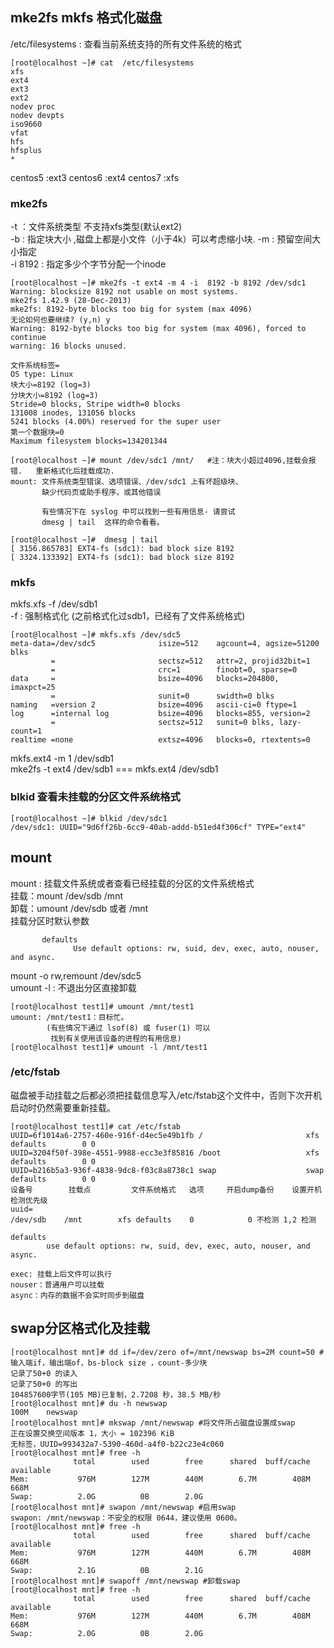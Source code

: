 ## mke2fs mkfs 格式化磁盘 
/etc/filesystems : 查看当前系统支持的所有文件系统的格式  
```
[root@localhost ~]# cat  /etc/filesystems
xfs
ext4
ext3
ext2
nodev proc
nodev devpts
iso9660
vfat
hfs
hfsplus
*
```
centos5 :ext3
centos6 :ext4
centos7 :xfs  

### mke2fs 
-t ：文件系统类型 不支持xfs类型(默认ext2)  
-b : 指定块大小 ,磁盘上都是小文件（小于4k）可以考虑缩小块.
-m : 预留空间大小指定  
-i 8192 :  指定多少个字节分配一个inode  
```
[root@localhost ~]# mke2fs -t ext4 -m 4 -i  8192 -b 8192 /dev/sdc1 
Warning: blocksize 8192 not usable on most systems.
mke2fs 1.42.9 (28-Dec-2013)
mke2fs: 8192-byte blocks too big for system (max 4096)
无论如何也要继续? (y,n) y
Warning: 8192-byte blocks too big for system (max 4096), forced to continue
warning: 16 blocks unused.

文件系统标签=
OS type: Linux
块大小=8192 (log=3)
分块大小=8192 (log=3)
Stride=0 blocks, Stripe width=0 blocks
131008 inodes, 131056 blocks
5241 blocks (4.00%) reserved for the super user
第一个数据块=0
Maximum filesystem blocks=134201344

[root@localhost ~]# mount /dev/sdc1 /mnt/   #注：块大小超过4096,挂载会报错.   重新格式化后挂载成功. 
mount: 文件系统类型错误、选项错误、/dev/sdc1 上有坏超级块、
       缺少代码页或助手程序，或其他错误

       有些情况下在 syslog 中可以找到一些有用信息- 请尝试
       dmesg | tail  这样的命令看看。

[root@localhost ~]#  dmesg | tail
[ 3156.865783] EXT4-fs (sdc1): bad block size 8192
[ 3324.133392] EXT4-fs (sdc1): bad block size 8192
```

### mkfs  
mkfs.xfs -f /dev/sdb1  
-f : 强制格式化 (之前格式化过sdb1，已经有了文件系统格式)  
```
[root@localhost ~]# mkfs.xfs /dev/sdc5
meta-data=/dev/sdc5              isize=512    agcount=4, agsize=51200 blks
         =                       sectsz=512   attr=2, projid32bit=1
         =                       crc=1        finobt=0, sparse=0
data     =                       bsize=4096   blocks=204800, imaxpct=25
         =                       sunit=0      swidth=0 blks
naming   =version 2              bsize=4096   ascii-ci=0 ftype=1
log      =internal log           bsize=4096   blocks=855, version=2
         =                       sectsz=512   sunit=0 blks, lazy-count=1
realtime =none                   extsz=4096   blocks=0, rtextents=0
```
mkfs.ext4 -m 1 /dev/sdb1  
mke2fs -t ext4 /dev/sdb1 === mkfs.ext4 /dev/sdb1  

### blkid  查看未挂载的分区文件系统格式  
```
[root@localhost ~]# blkid /dev/sdc1
/dev/sdc1: UUID="9d6ff26b-6cc9-40ab-addd-b51ed4f306cf" TYPE="ext4"
```

## mount  
mount : 挂载文件系统或者查看已经挂载的分区的文件系统格式  
挂载：mount /dev/sdb /mnt  
卸载：umount /dev/sdb 或者 /mnt   
挂载分区时默认参数
```
       defaults
              Use default options: rw, suid, dev, exec, auto, nouser, and async.
```
mount -o rw,remount  /dev/sdc5  
umount -l : 不退出分区直接卸载  
```
[root@localhost test1]# umount /mnt/test1
umount: /mnt/test1：目标忙。
        (有些情况下通过 lsof(8) 或 fuser(1) 可以
         找到有关使用该设备的进程的有用信息)
[root@localhost test1]# umount -l /mnt/test1
```


### /etc/fstab  
磁盘被手动挂载之后都必须把挂载信息写入/etc/fstab这个文件中，否则下次开机启动时仍然需要重新挂载。
```
[root@localhost test1]# cat /etc/fstab
UUID=6f1014a6-2757-460e-916f-d4ec5e49b1fb /                       xfs     defaults        0 0
UUID=3204f50f-398e-4551-9988-ecc3e3f85816 /boot                   xfs     defaults        0 0
UUID=b216b5a3-936f-4838-9dc8-f03c8a8738c1 swap                    swap    defaults        0 0
设备号        挂载点         文件系统格式   选项     开启dump备份    设置开机检测优先级  
uuid=  
/dev/sdb	/mnt		xfs	defaults	0            0 不检测 1,2 检测  

defaults
        use default options: rw, suid, dev, exec, auto, nouser, and async.

exec: 挂载上后文件可以执行  
nouser：普通用户可以挂载  
async：内存的数据不会实时同步到磁盘  
```

## swap分区格式化及挂载  
```
[root@localhost mnt]# dd if=/dev/zero of=/mnt/newswap bs=2M count=50 #输入端if，输出端of，bs-block size ，count-多少块  
记录了50+0 的读入
记录了50+0 的写出
104857600字节(105 MB)已复制，2.7208 秒，38.5 MB/秒
[root@localhost mnt]# du -h newswap 
100M	newswap
[root@localhost mnt]# mkswap /mnt/newswap #将文件所占磁盘设置成swap
正在设置交换空间版本 1，大小 = 102396 KiB
无标签，UUID=993432a7-5390-460d-a4f0-b22c23e4c060
[root@localhost mnt]# free -h
              total        used        free      shared  buff/cache   available
Mem:           976M        127M        440M        6.7M        408M        668M
Swap:          2.0G          0B        2.0G
[root@localhost mnt]# swapon /mnt/newswap #启用swap
swapon: /mnt/newswap：不安全的权限 0644，建议使用 0600。
[root@localhost mnt]# free -h
              total        used        free      shared  buff/cache   available
Mem:           976M        127M        440M        6.7M        408M        668M
Swap:          2.1G          0B        2.1G
[root@localhost mnt]# swapoff /mnt/newswap #卸载swap
[root@localhost mnt]# free -h
              total        used        free      shared  buff/cache   available
Mem:           976M        127M        440M        6.7M        408M        668M
Swap:          2.0G          0B        2.0G
```
